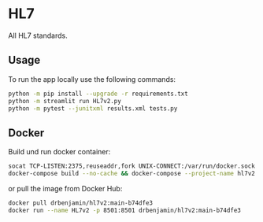 # HL7
All HL7 standards.

## Usage

To run the app locally use the following commands:

```bash
python -m pip install --upgrade -r requirements.txt
python -m streamlit run HL7v2.py
python -m pytest --junitxml results.xml tests.py
```

## Docker

Build und run docker container:

```bash
socat TCP-LISTEN:2375,reuseaddr,fork UNIX-CONNECT:/var/run/docker.sock
docker-compose build --no-cache && docker-compose --project-name hl7v2 up -d && docker image prune -fa
```

or pull the image from Docker Hub:

```bash
docker pull drbenjamin/hl7v2:main-b74dfe3
docker run --name HL7v2 -p 8501:8501 drbenjamin/hl7v2:main-b74dfe3
```